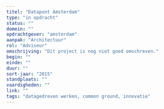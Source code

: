 ```yaml
---
titel: "Datapunt Amsterdam"
type: "in opdracht"
status: ""
domein: ""
opdrachtgever: "amsterdam"
aanpak: "Architectuur"
rol: "Adviseur"
omschrijving: "Dit project is nog niet goed omschreven."
begin: ""
einde: ""
duur: ""
sort-jaar: "2015"
standplaats: ""
vaardigheden: ""
link: ""
tags: "datagedreven werken, common ground, innovatie"
---
```

